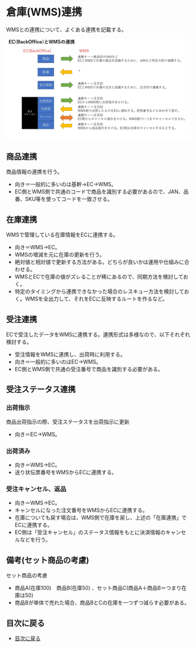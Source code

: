# 倉庫(WMS)連携
WMSとの連携について、よくある連携を記載する。

![WMS連携](https://github.com/commerble/ecspec/blob/master/specs/media/wms.jpg)


## 商品連携
商品情報の連携を行う。
- 向き＝一般的に多いのは基幹→EC→WMS。
- EC側とWMS側で共通のコードで商品を識別する必要があるので、JAN、品番、SKU等を使ってコードを一致させる。


## 在庫連携
WMSで管理している在庫情報をECに連携する。
- 向き＝WMS→EC。
- WMSの増減を元に在庫の更新を行う。
- 絶対値と相対値で更新する方法がある。どちらが良いかは運用や仕組みに合わせる。
- WMSとECで在庫の値がズレることが稀にあるので、同期方法を検討しておく。
- 特定のタイミングから連携できなかった場合のレスキュー方法を検討しておく。WMSを全出力して、それをECに反映するルートを作るなど。


## 受注連携
ECで受注したデータをWMSに連携する。連携形式は多様なので、以下それぞれ検討する。
- 受注情報をWMSに連携し、出荷時に利用する。
- 向き＝一般的に多いのはEC→WMS。
- EC側とWMS側で共通の受注番号で商品を識別する必要がある。

## 受注ステータス連携
### 出荷指示
商品出荷指示の際、受注ステータスを出荷指示に更新
- 向き＝EC→WMS。

### 出荷済み

- 向き＝WMS→EC。
- 送り状伝票番号をWMSからECに連携する。

### 受注キャンセル、返品
- 向き＝WMS→EC。
- キャンセルになった注文番号をWMSからECに連携する。
- 在庫についても戻す場合は、WMS側で在庫を戻し、上述の「在庫連携」でECに連携する。
- EC側は「受注キャンセル」のステータス情報をもとに決済情報のキャンセルなどを行う。


## 備考(セット商品の考慮)
セット商品の考慮
- 商品A(在庫100)　商品B(在庫50) 、セット商品C(商品A＋商品B＝つまり在庫は50)
- 商品Bが単体で売れた場合、商品BとCの在庫を一つずつ減らす必要がある。

## 目次に戻る
- [目次に戻る](https://github.com/commerble/ecspec/blob/master/Readme.md)
